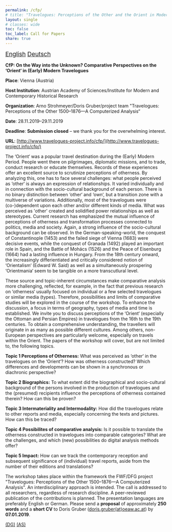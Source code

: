 ```yaml
---
permalink: /cfp/
# title: "Travelogues: Perceptions of the Other and the Orient in Modern Times. A Mixed-method Approach for the Analysis of Large-scale Travel Account Series."
layout: single
# classes: wide
toc: false
toc_label: Call for Papers
share: true
---
```


<script language="JavaScript" src="/_includes/unCryptMail.js" type="text/javascript"></script>

<i class="fas fa-language"></i><span style="font-size: 14pt;"> [English](/cfp/) [Deutsch](/cfp_de)</span>

**CfP: On the Way into the Unknown? Comparative Perspectives on the ‘Orient‘ in (Early) Modern Travelogues**

**Place**: Vienna (Austria)

**Host Institution**: Austrian Academy of Sciences/Institute for Modern and Contemporary Historical Research

**Organization**: Arno Strohmeyer/Doris Gruber/project team "Travelogues: Perceptions of the Other 1500–1876—A Computerized 
Analysis“

**Date**: 28.11.2019–29.11.2019

**Deadline**: **Submission closed** – we thank you for the overwhelming interest.

**URL**: [http://www.travelogues-project.info/cfp/](http://www.travelogues-project.info/cfp/)

The ‘Orient‘ was a popular travel destination during the (Early) Modern Period. People went there on pilgrimages, 
diplomatic missions, and to trade, conduct research or educate themselves. Records of these experiences offer an 
excellent source to scrutinize perceptions of otherness. By analyzing this, one has to face several challenges: what 
people perceived as ‘other‘ is always an expression of relationships. It varied individually and in connection with 
the socio-cultural background of each person. There is no binary distinction between ‘other‘ and ‘own‘, but a transition
zone with a multiverse of variations. Additionally, most of the travelogues were (co-)dependent upon each other and/or 
different kinds of media. What was perceived as 'other' created and solidified power relationships as well as stereotypes.
Current research has emphasized the mutual influence of perceptions of otherness and transformation processes connected 
to politics, media and society. Again, a strong influence of the socio-cultural background can be observed. In the 
German-speaking-world, the conquest of Constantinople (1453) and the failed siege of Vienna (1683) were decisive events, 
while the conquest of Granada (1492) played an important role in Spain, and the Battle of Mohács (1526) and the Peace of 
Eisenburg (1664) had a lasting influence in Hungary. From the 18th century onward, the increasingly differientiated and 
critically considered notion of ‘Orientalism‘ (Edward W. Said) as well as a simultaneously prospering ‘Orientmania‘ seem 
to be tangible on a more transcutlural level.

These source and topic-inherent circumstances make comparative analysis more challenging, reflected, for example, in the 
fact that previous research on ‘otherness‘ usually focused on individual or a few selected travelogues or similar media 
(types). Therefore, possibilities and limits of comparative studies will be explored in the course of the workshop. To 
enhance the discussion, a focus in terms of geography, types of media and time is established. We invite you to discuss 
perceptions of the ‘Orient‘ (especially the Ottoman and Persian Empires) in travelogues from the 16th to the 19th 
centuries. To obtain a comprehensive understanding, the travellers will originate in as many as possible different 
cultures. Among others, non-European perspectives are particularly welcome, especially on travels within the Orient. 
The papers of the workshop will cover, but are not limited to, the following topics.

**Topic 1 Perceptions of Otherness:** What was perceived as ‘other‘ in the travelogues on the ‘Orient‘? How was otherness 
constructed? Which differences and developments can be shown in a synchronous or diachronic perspective?

**Topic 2 Biographics:** To what extent did the biographical and socio-cultural background of the persons involved in the 
production of travelogues and the (presumed) recipients influence the perceptions of otherness contained therein? How 
can this be proven?

**Topic 3 Intermateriality and Intermodality:** How did the travelogues relate to other reports and media, especially 
concerning the texts and pictures. How can this be traced?

**Topic 4 Possibilites of comparative analysis:** Is it possible to translate the otherness constructed in travelogues into 
comparable categories? What are the challenges, and which (new) possibilities do digital analysis methods offer?

**Topic 5 Impact:** How can we track the contemporary reception and subsequent significance of (individual) travel reports, 
aside from the number of their editions and translations?

The workshop takes place within the framework the FWF/DFG project "Travelogues: Perceptions of the Other 1500–1876—A 
Computerized Analysis". An interdisciplinary approach is intended. The call is addressed to all researchers, regardless 
of research discipline. A peer-reviewed publication of the contributions is planned. The presentation languages are 
preferably English or German. Please send a **proposal** of approximately **250 words** and a **short CV** to 
Doris Gruber ([doris.gruber(at)oeaw.ac.at](javascript:linkTo_UnCryptMailto('nbjmup;epsjt/hsvcfsApfbx/bd/bu');)) by **07.01.2019**.

[(DG)](javascript:linkTo_UnCryptMailto('nbjmup;epsjt/hsvcfsApfbx/bd/bu');) [(AS)](javascript:linkTo_UnCryptMailto('nbjmup;bsop/tuspinfzfsApfbx/bd/bu');)